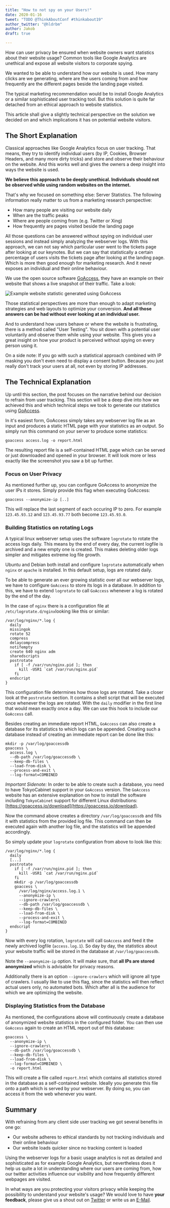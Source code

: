 ```yaml
---
title: "How to not spy on your Users!"
date: 2020-01-16
tweet: "TODO @ThinkAboutConf #thinkabout19"
author_twitter: "@hldrbm"
author: Jakob
draft: true

---
```


How can user privacy be ensured when website owners want statistics about their
website usage? Common tools like Google Analytics are unethical and expose all
website visitors to corporate spying.

We wanted to be able to understand how our website is used. How many clicks are
we generating, where are the users coming from and how frequently are the
different pages beside the landing page visited.

The typical marketing recommendation would be to install Google Analytics or a
similar sophisticated user tracking tool. But this solution is quite far
detached from an ethical approach to website statistics.

This article shall give a slightly technical perspective on the solution we
decided on and which implications it has on potential website visitors.

## The Short Explanation

Classical approaches like Google Analytics focus on user tracking. That means,
they try to identify individual users (by IP, Cookies, Browser Headers, and
many more dirty tricks) and store and observe their behaviour on the website.
And this works well and gives the owners a deep insight into ways the website
is used.

**We believe this approach to be deeply unethical. Individuals should not be
observed while using random websites on the internet.**

That's why we focused on something else: Server Statistics. The following
information really matter to us from a marketing research perspective:

* How many people are visiting our website daily
* When are the traffic peaks
* Where are people coming from (e.g. Twitter or Xing)
* How frequently are pages visited beside the landing page

All those questions can be answered without spying on individual user sessions
and instead simply analyzing the webserver logs. With this approach, we can not
say which particular user went to the tickets page after looking at our
keynotes. But we can say that statistically a certain percentage of users
visits the tickets page after looking at the landing page. Which is more then
good enough for marketing research. And it never exposes an individual and
their online behaviour.

We use the open source software [GoAccess](https://goaccess.io/), they have an
example on their website that shows a live snapshot of their traffic. Take a
look:

![Example website statistic generated using GoAccess](/assets/images/blog/log-inspection/example-graph.png)

Those statistical perspectives are more than enough to adapt marketing
strategies and web layouts to optimize your conversion. **And all those answers
can be had without ever looking at an individual user.**

And to understand how users behave or where the website is frustrating, there
is a method called "User Testing". You sit down with a potential user
voluntarily and observe them while using your website. This gives you a great
insight on how your product is perceived without spying on every person using
it.

On a side note: If you go with such a statistical approach combined with IP
masking you don't even need to display a consent button. Because you just
really don't track your users at all, not even by storing IP addresses.

## The Technical Explanation

Up until this section, the post focuses on the narrative behind our decision to
refrain from user tracking. This section will be a deep dive into how we
achieved this and which technical steps we took to generate our statistics
using [GoAccess](https://goaccess.io/).

In it's easiest form, GoAccess simply takes any webserver log file as an input
and produces a static HTML page with your statistics as an output. So simply
run this command on your server to produce some statistics:

    goaccess access.log -o report.html

The resulting report file is a self-contained HTML page which can be served or
just downloaded and opened in your browser. It will look more or less exactly
like the screenshot you saw a bit up further.

### Focus on User Privacy

As mentioned further up, you can configure GoAccess to anonymize the user IPs
it stores. Simply provide this flag when executing GoAccess:

    goaccess --anonymize-ip [..]

This will replace the last segment of each occuring IP to zero. For example
`123.45.93.12` and `123.45.93.77` both become `123.45.93.0`.

### Building Statistics on rotating Logs

A typical linux webserver setup uses the software `logrotate` to rotate the
access logs daily. This means by the end of every day, the current logfile is
archived and a new empty one is created. This makes deleting older logs simpler
and mitigates extreme log file growth.

Ubuntu and Debian both install and configure `logrotate` automatically when
`nginx` or `apache` is installed. In this default setup, logs are rotated
daily.

To be able to generate an ever growing statistic over all our webserver logs,
we have to configure `GoAccess` to store its logs in a database. In addition to
this, we have to extend `logrotate` to call `GoAccess` whenever a log is
rotated by the end of the day.

In the case of `nginx` there is a configuration file at
`/etc/logrotate.d/nginx`looking like this or similar:

    /var/log/nginx/*.log {
      daily
      missingok
      rotate 52
      compress
      delaycompress
      notifempty
      create 640 nginx adm
      sharedscripts
      postrotate
        if [ -f /var/run/nginx.pid ]; then
          kill -USR1 `cat /var/run/nginx.pid`
        fi
      endscript
    }

This configuration file determines how those logs are rotated. Take a closer
look at the `postrotate` section. It contains a shell script that will be
executed once whenever the logs are rotated. With the `daily` modifier in the
first line that would mean exactly once a day. We can use this hook to include
our `GoAccess` call.

Besides creating an immediate report HTML, `GoAccess` can also create a
database for its statistics to which logs can be appended. Creating such a
database instead of creating an immediate report can be done like this:

    mkdir -p /var/log/goaccessdb
    goaccess \
      access.log \
      --db-path /var/log/goaccessdb \
      --keep-db-files \
      --load-from-disk \
      --process-and-exit \
      --log-format=COMBINED

*Important Sidenote:* In order to be able to create such a database, you need
to have TokyoCabinet support in your `GoAccess` version. The `GoAccess` website
has an extensive explanation on how to install the software including
`TokyoCabinet` support for different Linux distributions:
[https://goaccess.io/download](https://goaccess.io/download).

Now the command above creates a directory `/var/log/goaccessdb` and fills it
with statistics from the provided log file. This command can then be executed
again with another log file, and the statistics will be appended accordingly.

So simply update your `logrotate` configuration from above to look like this:

    /var/log/nginx/*.log {
      daily
      [...]
      postrotate
        if [ -f /var/run/nginx.pid ]; then
          kill -USR1 `cat /var/run/nginx.pid`
        fi
        mkdir -p /var/log/goaccessdb
        goaccess \
          /var/log/nginx/access.log.1 \
          --anonymize-ip \
          --ignore-crawlers\
          --db-path /var/log/goaccessdb \
          --keep-db-files \
          --load-from-disk \
          --process-and-exit \
          --log-format=COMBINED
      endscript
    }

Now with every log rotation, `logrotate` will call `GoAccess` and feed it the
newly archived logfile (`access.log.1`). So day by day, the statistics about
your website traffic will be stored in the database at `/var/log/goaccessdb`.

Note the `--anonymize-ip` option. It will make sure, that **all IPs are stored
anonymized** which is advisable for privacy reasons.

Additionally there is an option `--ignore-crawlers` which will ignore all type
of crawlers. I usually like to use this flag, since the statistics will then
reflect actual users only, no automated bots. Which after all is the audience
for which we are optimizing the website.

### Displaying Statistics from the Database

As mentioned, the configurations above will continuously create a database of
anonymized website statistics in the configured folder. You can then use
`GoAccess` again to create an HTML report out of this database:

    goaccess \
      --anonymize-ip \
      --ignore-crawlers\
      --db-path /var/log/goaccessdb \
      --keep-db-files \
      --load-from-disk \
      --log-format=COMBINED \
      -o report.html

This will create a file called `report.html` which contains all statistics
stored in the database as a self-contained website. Ideally you generate this
file onto a path which is served by your webserver. By doing so, you can access
it from the web whenever you want.

## Summary

With refraining from any client side user tracking we got several benefits in
one go:

* Our website adheres to ethical standards by not tracking individuals and
their online behaviour
* Our website loads quicker since no tracking content is loaded

Using the webserver logs for a basic usage analytics is not as detailed and
sophisticated as for example Google Analytics, but nevertheless does it help us
quite a lot in understanding where our users are coming from, how our twitter
activities influence our visibility and how frequently different webpages are
visited.

In what ways are you protecting your visitors privacy while keeping the
possibility to understand your website's usage? We would love to have **your
feedback**, please give us a shout out on
[Twitter](https://twitter.com/ThinkAboutConf) or write us an
[E-Mail](mailto:kontakt@think-about.io).
